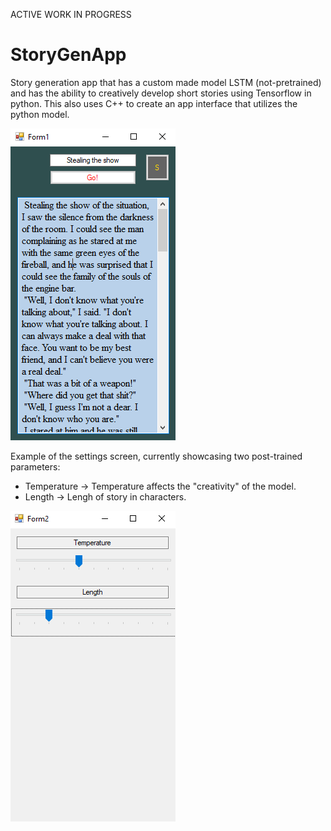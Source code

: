 ACTIVE WORK IN PROGRESS

# StoryGenApp
Story generation app that has a custom made model LSTM (not-pretrained) and has the ability to creatively develop short stories using Tensorflow in python. This also uses C++ to create an app interface that utilizes the python model.

![Example Story](https://github.com/Mich8952/StoryGenApp/blob/main/Sample%20story.PNG)

Example of the settings screen, currently showcasing two post-trained parameters:
- Temperature -> Temperature affects the "creativity" of the model.
- Length -> Lengh of story in characters.

![Example Settings](https://github.com/Mich8952/StoryGenApp/blob/main/Sample%20story%20settings.PNG)


